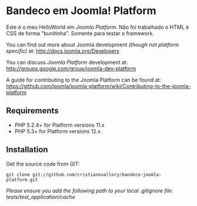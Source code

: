 Bandeco em Joomla! Platform
===============

Este é o meu HelloWorld em  *Joomla Platform*. Não foi trabalhado o HTML e CSS de forma "bunitinha". Somente para testar o framework. 

You can find out more about Joomla development *(though not platform specific)* at: http://docs.joomla.org/Developers

You can discuss *Joomla Platform* development at: http://groups.google.com/group/joomla-dev-platform

A guide for contributing to the Joomla Platform can be found at: https://github.com/joomla/joomla-platform/wiki/Contributing-to-the-joomla-platform


Requirements
------------

* PHP 5.2.4+ for Platform versions 11.x
* PHP 5.3+ for Platform versions 12.x  


Installation
------------

Get the source code from GIT:

    git clone git://github.com/cristianovallory/bandeco-joomla-platform.git

_Please ensure you add the following path to your local .gitignore file: tests/test_application/cache_

